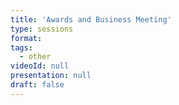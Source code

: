 ```yaml
---
title: 'Awards and Business Meeting'
type: sessions
format: 
tags:
  - other
videoId: null
presentation: null
draft: false
---
```

<!--
## Program

* 2022 PC report: Carles LIM & Anthony MARTIN (10 mins)
{{< button-link label="2022 PC report slides" url="/slides/01_PC_Report.pdf" icon="link" target="_blank">}}

* 2022 Local organizers report: Bo-Yin Yang & Kai-Min Chung (10 mins)
{{< button-link label="2022 Local organizers slides" url="/slides/02_Local organizers report_business-meeting.pdf" icon="link" target="_blank">}}

* 2024 QCrypt organizers report: Ollie Slattery, Gorjan Alagic & Tom Ventsias (10 mins)
{{< button-link label="2024 report slides" url="/slides/03_QC2024.pdf" icon="link" target="_blank">}}

<!--
* QCrypt 2022: local organizers (5 mins)
* QCrypt 2024 solicitation of proposals: Gorjan Alagic (< 5 mins)
* Questions/discussions? (5+ mins)
* 2022 Best Student Paper Prize: Carl Miller & Tobias Gehring (10 mins)

{{< button-link label="all slides" url="/slides/01_Local organizers report_business-meeting.pdf" icon="link" target="_blank">}}


## Best Student Paper Awards
<!--{{< button-link label="Award slides" url="/slides/QCRYPT21StudentAwards.pdf" icon="link" target="_blank">}}

### Theory
Congratulations to **Tony Metger** for *Generalised entropy accumulation for quantum cryptography* with co-authors Omar Fawzi ; David Sutter ; Renato Renner

{{< button-link label="award" url="/images/awards/BestPaperQ22_Theory.jpg" icon="link">}}

### Experiment
Congratulations to **Fadri Grünenfelder** for *Towards 100 Mbps secret key rate QKD* with co-authors Alberto Boaron ; Matthieu Perrenoud ; Giovanni Resta ; Raphael Houlmann ; Sylvain El-Khoury ; Hugo Zbinden

{{< button-link label="award" url="/images/awards/BestPaperQ22_Experimental.jpg" icon="link">}}-->
